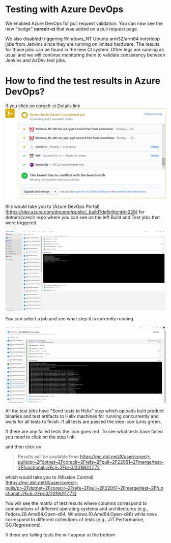 # Testing with Azure DevOps

We enabled Azure DevOps for pull request validation. You can now see the new "badge" **coreclr-ci** that was added on a pull request page.

We also disabled triggering Windows_NT Ubuntu arm32/arm64 innerloop jobs from Jenkins since they are running on limited hardware.
The results for those jobs can be found in the new CI system. 
Other legs are running as usual and we will continue monitoring them to validate consistency between Jenkins and AzDev test jobs.

# How to find the test results in Azure DevOps?

If you click on coreclr-ci Details link 
![coreclr-ci-badge](coreclr-ci-badge.png)

this would take you to (Azure DevOps Portal)[https://dev.azure.com/dnceng/public/_build?definitionId=228] for dotnet/coreclr repo where you can see on the left Build and Test jobs that were triggered.

![azdev-portal](azdev-portal.png)

You can select a job and see what step it is currently running.

![azdev-job-step](azdev-job-step.png)

All the test jobs have "Send tests to Helix" step which uploads built product binaries and test artifacts to Helix machines for running concurrently and waits for all tests to finish.
If all tests are passed the step icon turns green. 


If there are any failed tests the icon goes red. To see what tests have failed you need to click on the step link


and then click on 

> Results will be available from https://mc.dot.net/#/user/coreclr-pulls/pr~2Fdotnet~2Fcoreclr~2Frefs~2Fpull~2F22051~2Fmerge/test~2Ffunctional~2Fcli~2Fpri0/20190117.72

which would take you to (Mission Control)[https://mc.dot.net/#/user/coreclr-pulls/pr~2Fdotnet~2Fcoreclr~2Frefs~2Fpull~2F22051~2Fmerge/test~2Ffunctional~2Fcli~2Fpri0/20190117.72]

You will see the matrix of test results where columns correspond to combinations of different operating systems and architectures (e.g., Fedora.28.Amd64.Open-x64, Windows.10.Amd64.Open-x86) while rows correspond to different collections of tests (e.g.,  JIT.Performance, GC.Regressions).

If there are failing tests the will appear at the bottom 



